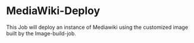 # MediaWiki-Deploy

This Job will deploy an instance of Mediawiki using the customized image built by the Image-build-job.
